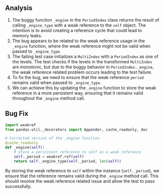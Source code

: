 ## Analysis
1. The buggy function `_engine` in the `PeriodIndex` class returns the result of calling `_engine_type` with a weak reference to the `self` object. The intention is to avoid creating a reference cycle that could lead to memory leaks.
2. The bug appears to be related to the weak reference usage in the `_engine` function, where the weak reference might not be valid when passed to `_engine_type`.
3. The failing test case initializes a `MultiIndex` with a `PeriodIndex` as one of the levels. The test checks if the levels in the transformed `MultiIndex` are monotonic, but due to the buggy behavior in `PeriodIndex._engine`, the weak reference related problem occurs leading to the test failure.
4. To fix the bug, we need to ensure that the weak reference `period` remains valid when passed to `_engine_type`.
5. We can achieve this by updating the `_engine` function to store the weak reference in a more persistent way, ensuring that it remains valid throughout the `_engine` method call.

## Bug Fix
```python
import weakref
from pandas.util._decorators import Appender, cache_readonly, doc

# Corrected version of the _engine function
@cache_readonly
def _engine(self):
    # Store a persistent reference to self as a weak reference
    self._period = weakref.ref(self)
    return self._engine_type(self._period, len(self))
```

By storing the weak reference to `self` within the instance (`self._period`), we ensure that the reference remains valid during the `_engine` method call. This should resolve the weak reference related issue and allow the test to pass successfully.
